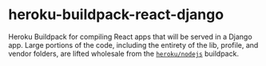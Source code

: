 # heroku-buildpack-react-django
Heroku Buildpack for compiling React apps that will be served in a Django app. Large portions of the code, including the entirety of the lib, profile, and vendor folders, are lifted wholesale from the [`heroku/nodejs`](https://github.com/heroku/heroku-buildpack-nodejs) buildpack.
